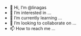 - 👋 Hi, I’m @linagas
- 👀 I’m interested in ...
- 🌱 I’m currently learning ...
- 💞️ I’m looking to collaborate on ...
- 📫 How to reach me ...

<!---
linagas/linagas is a ✨ special ✨ repository because its `README.md` (this file) appears on your GitHub profile.
You can click the Preview link to take a look at your changes.
--->
